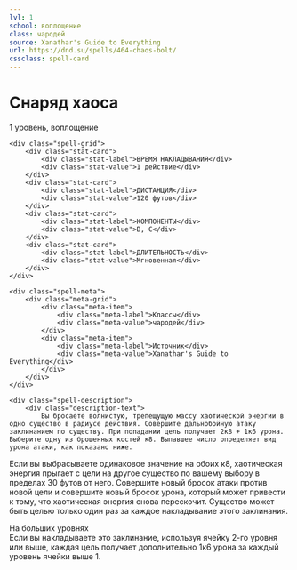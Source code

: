 ```yaml
---
lvl: 1
school: воплощение
class: чародей
source: Xanathar's Guide to Everything
url: https://dnd.su/spells/464-chaos-bolt/
cssclass: spell-card
---
```


<div class="spell-container">
    <div class="spell-header">
        <h1 class="spell-name">Снаряд хаоса</h1>
        <div class="spell-level">1 уровень, воплощение</div>
    </div>
    
    <div class="spell-grid">
        <div class="stat-card">
            <div class="stat-label">ВРЕМЯ НАКЛАДЫВАНИЯ</div>
            <div class="stat-value">1 действие</div>
        </div>
        <div class="stat-card">
            <div class="stat-label">ДИСТАНЦИЯ</div>
            <div class="stat-value">120 футов</div>
        </div>
        <div class="stat-card">
            <div class="stat-label">КОМПОНЕНТЫ</div>
            <div class="stat-value">В, С</div>
        </div>
        <div class="stat-card">
            <div class="stat-label">ДЛИТЕЛЬНОСТЬ</div>
            <div class="stat-value">Мгновенная</div>
        </div>
    </div>
    
    <div class="spell-meta">
        <div class="meta-grid">
            <div class="meta-item">
                <div class="meta-label">Классы</div>
                <div class="meta-value">чародей</div>
            </div>
            <div class="meta-item">
                <div class="meta-label">Источник</div>
                <div class="meta-value">Xanathar's Guide to Everything</div>
            </div>
        </div>
    </div>
    
    <div class="spell-description">
        <div class="description-text">
            Вы бросаете волнистую, трепещущую массу хаотической энергии в одно существо в радиусе действия. Совершите дальнобойную атаку заклинанием по существу. При попадании цель получает 2к8 + 1к6 урона. Выберите одну из брошенных костей к8. Выпавшее число определяет вид урона атаки, как показано ниже.
Если вы выбрасываете одинаковое значение на обоих к8, хаотическая энергия прыгает с цели на другое существо по вашему выбору в пределах 30 футов от него. Совершите новый бросок атаки против новой цели и совершите новый бросок урона, который может привести к тому, что хаотическая энергия снова перескочит.
Существо может быть целью только один раз за каждое накладывание этого заклинания.
        </div>
        <div class="higher-levels">
            <div class="higher-levels-title">На больших уровнях</div>
            <div class="higher-levels-text">
                Если вы накладываете это заклинание, используя ячейку 2-го уровня или выше, каждая цель получает дополнительно 1к6 урона за каждый уровень ячейки выше 1.
            </div>
        </div>
    </div>
</div>